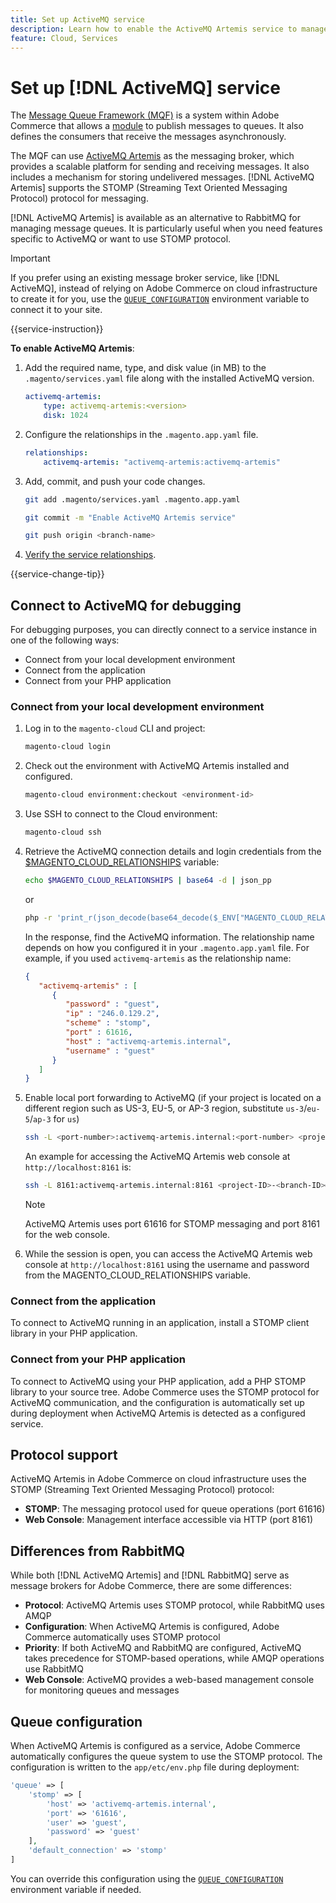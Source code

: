 ```yaml
---
title: Set up ActiveMQ service
description: Learn how to enable the ActiveMQ Artemis service to manage message queues for Adobe Commerce on cloud infrastructure.
feature: Cloud, Services
---
```

# Set up [!DNL ActiveMQ] service

The [Message Queue Framework (MQF)](https://experienceleague.adobe.com/docs/commerce-operations/configuration-guide/message-queues/message-queue-framework.html) is a system within Adobe Commerce that allows a [module](https://experienceleague.adobe.com/en/docs/commerce-operations/implementation-playbook/glossary#module) to publish messages to queues. It also defines the consumers that receive the messages asynchronously.

The MQF can use [ActiveMQ Artemis](https://activemq.apache.org/components/artemis/) as the messaging broker, which provides a scalable platform for sending and receiving messages. It also includes a mechanism for storing undelivered messages. [!DNL ActiveMQ Artemis] supports the STOMP (Streaming Text Oriented Messaging Protocol) protocol for messaging.

[!DNL ActiveMQ Artemis] is available as an alternative to RabbitMQ for managing message queues. It is particularly useful when you need features specific to ActiveMQ or want to use STOMP protocol.

>[!IMPORTANT]
>
>If you prefer using an existing message broker service, like [!DNL ActiveMQ], instead of relying on Adobe Commerce on cloud infrastructure to create it for you, use the [`QUEUE_CONFIGURATION`](../environment/variables-deploy.md#queue_configuration) environment variable to connect it to your site.

{{service-instruction}}

**To enable ActiveMQ Artemis**:

1. Add the required name, type, and disk value (in MB) to the `.magento/services.yaml` file along with the installed ActiveMQ version.

   ```yaml
   activemq-artemis:
       type: activemq-artemis:<version>
       disk: 1024
   ```

1. Configure the relationships in the `.magento.app.yaml` file.

   ```yaml
   relationships:
       activemq-artemis: "activemq-artemis:activemq-artemis"
   ```

1. Add, commit, and push your code changes.

   ```bash
   git add .magento/services.yaml .magento.app.yaml
   ```

   ```bash
   git commit -m "Enable ActiveMQ Artemis service"
   ```

   ```bash
   git push origin <branch-name>
   ```

1. [Verify the service relationships](services-yaml.md#service-relationships).

{{service-change-tip}}

## Connect to ActiveMQ for debugging

For debugging purposes, you can directly connect to a service instance in one of the following ways:

- Connect from your local development environment
- Connect from the application
- Connect from your PHP application

### Connect from your local development environment

1. Log in to the `magento-cloud` CLI and project:

   ```bash
   magento-cloud login
   ```

1. Check out the environment with ActiveMQ Artemis installed and configured.

   ```bash
   magento-cloud environment:checkout <environment-id>
   ```

1. Use SSH to connect to the Cloud environment:

   ```bash
   magento-cloud ssh
   ```

1. Retrieve the ActiveMQ connection details and login credentials from the [$MAGENTO_CLOUD_RELATIONSHIPS](../application/properties.md#relationships) variable:

   ```bash
   echo $MAGENTO_CLOUD_RELATIONSHIPS | base64 -d | json_pp
   ```

   or

   ```bash
   php -r 'print_r(json_decode(base64_decode($_ENV["MAGENTO_CLOUD_RELATIONSHIPS"])));'
   ```

   In the response, find the ActiveMQ information. The relationship name depends on how you configured it in your `.magento.app.yaml` file. For example, if you used `activemq-artemis` as the relationship name:

   ```json
   {
      "activemq-artemis" : [
         {
            "password" : "guest",
            "ip" : "246.0.129.2",
            "scheme" : "stomp",
            "port" : 61616,
            "host" : "activemq-artemis.internal",
            "username" : "guest"
         }
      ]
   }
   ```

1. Enable local port forwarding to ActiveMQ (if your project is located on a different region such as US-3, EU-5, or AP-3 region, substitute ``us-3``/``eu-5``/``ap-3`` for ``us``)

   ```bash
   ssh -L <port-number>:activemq-artemis.internal:<port-number> <project-ID>-<branch-ID>@ssh.us.magentosite.cloud
   ```

   An example for accessing the ActiveMQ Artemis web console at `http://localhost:8161` is:

   ```bash
   ssh -L 8161:activemq-artemis.internal:8161 <project-ID>-<branch-ID>@ssh.us.magentosite.cloud
   ```

   >[!NOTE]
   >
   >ActiveMQ Artemis uses port 61616 for STOMP messaging and port 8161 for the web console.

1. While the session is open, you can access the ActiveMQ Artemis web console at `http://localhost:8161` using the username and password from the MAGENTO_CLOUD_RELATIONSHIPS variable.

### Connect from the application

To connect to ActiveMQ running in an application, install a STOMP client library in your PHP application.

### Connect from your PHP application

To connect to ActiveMQ using your PHP application, add a PHP STOMP library to your source tree. Adobe Commerce uses the STOMP protocol for ActiveMQ communication, and the configuration is automatically set up during deployment when ActiveMQ Artemis is detected as a configured service.

## Protocol support

ActiveMQ Artemis in Adobe Commerce on cloud infrastructure uses the STOMP (Streaming Text Oriented Messaging Protocol) protocol:

- **STOMP**: The messaging protocol used for queue operations (port 61616)
- **Web Console**: Management interface accessible via HTTP (port 8161)

## Differences from RabbitMQ

While both [!DNL ActiveMQ Artemis] and [!DNL RabbitMQ] serve as message brokers for Adobe Commerce, there are some differences:

- **Protocol**: ActiveMQ Artemis uses STOMP protocol, while RabbitMQ uses AMQP
- **Configuration**: When ActiveMQ Artemis is configured, Adobe Commerce automatically uses STOMP protocol
- **Priority**: If both ActiveMQ and RabbitMQ are configured, ActiveMQ takes precedence for STOMP-based operations, while AMQP operations use RabbitMQ
- **Web Console**: ActiveMQ provides a web-based management console for monitoring queues and messages

## Queue configuration

When ActiveMQ Artemis is configured as a service, Adobe Commerce automatically configures the queue system to use the STOMP protocol. The configuration is written to the `app/etc/env.php` file during deployment:

```php
'queue' => [
    'stomp' => [
        'host' => 'activemq-artemis.internal',
        'port' => '61616',
        'user' => 'guest',
        'password' => 'guest'
    ],
    'default_connection' => 'stomp'
]
```

You can override this configuration using the [`QUEUE_CONFIGURATION`](../environment/variables-deploy.md#queue_configuration) environment variable if needed.

